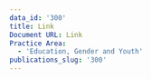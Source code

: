 ```yaml
---
data_id: '300'
title: Link
Document URL: Link
Practice Area:
  - 'Education, Gender and Youth'
publications_slug: '300'
---
```

